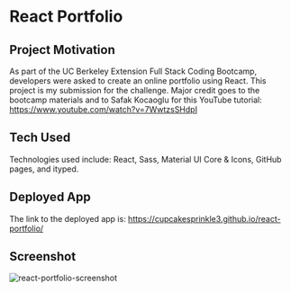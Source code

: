 # React Portfolio

## Project Motivation
As part of the UC Berkeley Extension Full Stack Coding Bootcamp, developers were asked to create an online portfolio using React. This project is my submission for the challenge. Major credit goes to the bootcamp materials and to Safak Kocaoglu for this YouTube tutorial: https://www.youtube.com/watch?v=7WwtzsSHdpI

## Tech Used
Technologies used include: React, Sass, Material UI Core & Icons, GitHub pages, and ityped.

## Deployed App
The link to the deployed app is: https://cupcakesprinkle3.github.io/react-portfolio/

## Screenshot
![react-portfolio-screenshot](https://user-images.githubusercontent.com/79061264/128805530-f49085e5-ad28-4105-84f1-60abee76572c.png)



